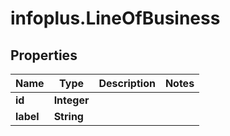 # infoplus.LineOfBusiness

## Properties
Name | Type | Description | Notes
------------ | ------------- | ------------- | -------------
**id** | **Integer** |  | 
**label** | **String** |  | 



